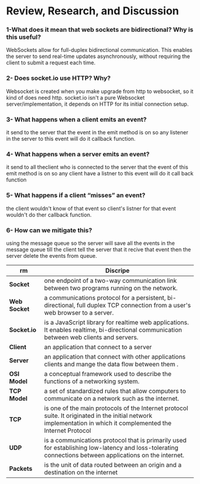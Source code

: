 # Review, Research, and Discussion


### 1-What does it mean that web sockets are bidirectional? Why is this useful?

 WebSockets allow for full-duplex bidirectional communication. This enables the server to send real-time updates asynchronously, without requiring the client to submit a request each time.

 ### 2- Does socket.io use HTTP? Why?

Websocket is created when you make upgrade from http to websocket, so it kind of does need http. socket.io isn't a pure Websocket server/implementation, it depends on HTTP for its initial connection setup.

### 3- What happens when a client emits an event?

it send to the server that the event in the emit method is on so any listener in the server to this event will do it callback function.

### 4- What happens when a server emits an event?

it send to all theclient who is connected to the server that the event of this emit method is on so any client have a listner to this event will do it call back function

### 5- What happens if a client “misses” an event?

the client wouldn't know of that event so client's listner for that event wouldn't do ther callback function.

### 6- How can we mitigate this?

using the message queue so the server will save all the events in the message queue till the client tell the server that it recive that event then the server delete the events from queue.

rm   |   Discripe
-| -
**Socket** | one endpoint of a two-way communication link between two programs running on the network.
**Web Socket** | a communications protocol for a persistent, bi-directional, full duplex TCP connection from a user's web browser to a server. 
**Socket.io** | is a JavaScript library for realtime web applications. It enables realtime, bi-directional communication between web clients and servers. 
**Client** | an application that connect to a server  
**Server** | an application that connect with other applications clients and mange the data flow between them .   
**OSI Model** | a conceptual framework used to describe the functions of a networking system.
**TCP Model** | a set of standardized rules that allow computers to communicate on a network such as the internet.
**TCP** | is one of the main protocols of the Internet protocol suite. It originated in the initial network implementation in which it complemented the Internet Protocol 
**UDP** | is a communications protocol that is primarily used for establishing low-latency and loss-tolerating connections between applications on the internet. 
**Packets** | is the unit of data routed between an origin and a destination on the internet 

